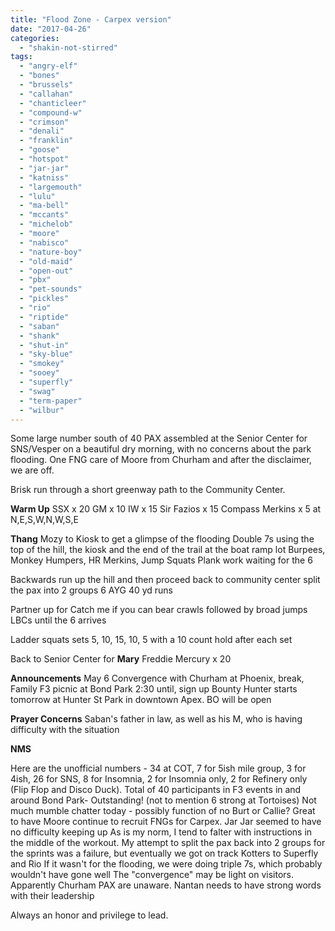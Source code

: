 ```yaml
---
title: "Flood Zone - Carpex version"
date: "2017-04-26"
categories: 
  - "shakin-not-stirred"
tags: 
  - "angry-elf"
  - "bones"
  - "brussels"
  - "callahan"
  - "chanticleer"
  - "compound-w"
  - "crimson"
  - "denali"
  - "franklin"
  - "goose"
  - "hotspot"
  - "jar-jar"
  - "katniss"
  - "largemouth"
  - "lulu"
  - "ma-bell"
  - "mccants"
  - "michelob"
  - "moore"
  - "nabisco"
  - "nature-boy"
  - "old-maid"
  - "open-out"
  - "pbx"
  - "pet-sounds"
  - "pickles"
  - "rio"
  - "riptide"
  - "saban"
  - "shank"
  - "shut-in"
  - "sky-blue"
  - "smokey"
  - "sooey"
  - "superfly"
  - "swag"
  - "term-paper"
  - "wilbur"
---
```


Some large number south of 40 PAX assembled at the Senior Center for SNS/Vesper on a beautiful dry morning, with no concerns about the park flooding. One FNG care of Moore from Churham and after the disclaimer, we are off.

Brisk run through a short greenway path to the Community Center.

**Warm Up** SSX x 20 GM x 10 IW x 15 Sir Fazios x 15 Compass Merkins x 5 at N,E,S,W,N,W,S,E

**Thang** Mozy to Kiosk to get a glimpse of the flooding Double 7s using the top of the hill, the kiosk and the end of the trail at the boat ramp lot Burpees, Monkey Humpers, HR Merkins, Jump Squats Plank work waiting for the 6

Backwards run up the hill and then proceed back to community center split the pax into 2 groups 6 AYG 40 yd runs

Partner up for Catch me if you can bear crawls followed by broad jumps LBCs until the 6 arrives

Ladder squats sets 5, 10, 15, 10, 5 with a 10 count hold after each set

Back to Senior Center for **Mary** Freddie Mercury x 20

**Announcements** May 6 Convergence with Churham at Phoenix, break, Family F3 picnic at Bond Park 2:30 until, sign up Bounty Hunter starts tomorrow at Hunter St Park in downtown Apex. BO will be open

**Prayer Concerns** Saban's father in law, as well as his M, who is having difficulty with the situation

**NMS**

Here are the unofficial numbers - 34 at COT, 7 for 5ish mile group, 3 for 4ish, 26 for SNS, 8 for Insomnia, 2 for Insomnia only, 2 for Refinery only (Flip Flop and Disco Duck). Total of 40 participants in F3 events in and around Bond Park- Outstanding! (not to mention 6 strong at Tortoises) Not much mumble chatter today - possibly function of no Burt or Callie? Great to have Moore continue to recruit FNGs for Carpex. Jar Jar seemed to have no difficulty keeping up As is my norm, I tend to falter with instructions in the middle of the workout. My attempt to split the pax back into 2 groups for the sprints was a failure, but eventually we got on track Kotters to Superfly and Rio If it wasn't for the flooding, we were doing triple 7s, which probably wouldn't have gone well The "convergence" may be light on visitors. Apparently Churham PAX are unaware. Nantan needs to have strong words with their leadership

Always an honor and privilege to lead.
